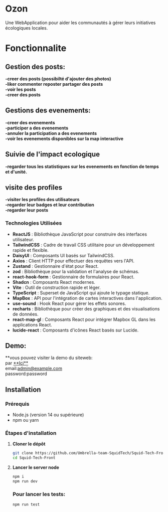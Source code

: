 # Ozon

Une WebApplication pour aider les communautés à gérer leurs initiatives écologiques locales.

# Fonctionnalite

## Gestion des posts:

**-creer des posts (possibilté d'ajouter des photos)**  
**-liker commenter reposter partager des posts**  
**-voir les posts**  
**-creer des posts**

## Gestions des evenements:

**-creer des evenements**  
**-participer a des evenements**  
**-annuler la participation a des evenements**  
**-voir les evenements disponibles sur la map interactive**

## Suivie de l'impact ecologique

**-regarder tous les statistiques sur les evenements en fonction de temps et d'unité.**

## visite des profiles

**-visiter les profiles des utilisateurs**  
**-regarder leur badges et leur contribution**  
**-regarder leur posts**

### Technologies Utilisées

- **ReactJS** : Bibliothèque JavaScript pour construire des interfaces utilisateur.
- **TailwindCSS** : Cadre de travail CSS utilitaire pour un développement rapide et flexible.
- **DaisyUI** : Composants UI basés sur TailwindCSS.
- **Axios** : Client HTTP pour effectuer des requêtes vers l'API.
- **Zustand** : Gestionnaire d'état pour React.
- **zod** : Bibliothèque pour la validation et l'analyse de schémas.
- **react-hook-form** : Gestionnaire de formulaires pour React.
- **Shadcn** : Composants React modernes.
- **Vite** : Outil de construction rapide et léger.
- **TypeScript** : Superset de JavaScript qui ajoute le typage statique.
- **MapBox** : API pour l'intégration de cartes interactives dans l'application.
- **use-sound** : Hook React pour gérer les effets sonores.
- **recharts** : Bibliothèque pour créer des graphiques et des visualisations de données.
- **react-map-gl** : Composants React pour intégrer Mapbox GL dans les applications React.
- **lucide-react** : Composants d'icônes React basés sur Lucide.

## Demo:

**vous pouvez visiter la demo du siteweb:  
par [**Ici\*\*](https://squidtech-ozon.vercel.app/)  
email:admin@example.com  
password:password

## Installation

### Prérequis

- Node.js (version 14 ou supérieure)
- npm ou yarn

### Étapes d'installation

1. **Cloner le dépôt**

   ```bash
   git clone https://github.com/Umbrella-team-SquidTech/Squid-Tech-Front.git
   cd Squid-Tech-Front
   ```

2. **Lancer le server node**

   ```bash
   npm i
   npm run dev
   ```

   ### Pour lancer les tests:

   ```bash
   npm run test
   ```
